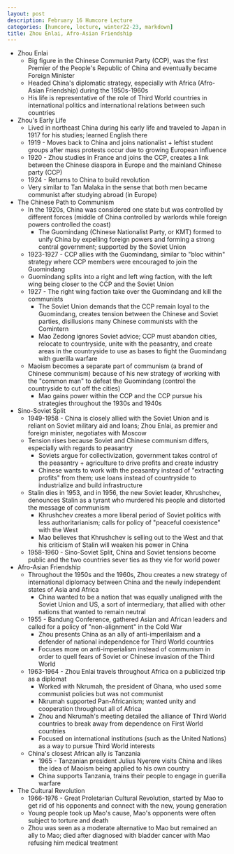 ```yaml
---
layout: post
description: February 16 Humcore Lecture
categories: [humcore, lecture, winter22-23, markdown]
title: Zhou Enlai, Afro-Asian Friendship
---
```


- Zhou Enlai
    - Big figure in the Chinese Communist Party (CCP), was the first Premier of the People's Republic of China and eventually became Foreign Minister
    - Headed China's diplomatic strategy, especially with Africa (Afro-Asian Friendship) during the 1950s-1960s
    - His life is representative of the role of Third World countries in international politics and international relations between such countries
- Zhou's Early Life
    - Lived in northeast China during his early life and traveled to Japan in 1917 for his studies; learned English there
    - 1919 - Moves back to China and joins nationalist + leftist student groups after mass protests occur due to growing European influence
    - 1920 - Zhou studies in France and joins the CCP, creates a link between the Chinese diaspora in Europe and the mainland Chinese party (CCP)
    - 1924 - Returns to China to build revolution
    - Very similar to Tan Malaka in the sense that both men became communist after studying abroad (in Europe)
- The Chinese Path to Communism
    - In the 1920s, China was considered one state but was controlled by different forces (middle of China controlled by warlords while foreign powers controlled the coast)
        - The Guomindang (Chinese Nationalist Party, or KMT) formed to unify China by expelling foreign powers and forming a strong central government; supported by the Soviet Union
    - 1923-1927 - CCP allies with the Guomindang, similar to "bloc within" strategy where CCP members were encouraged to join the Guomindang
    - Guomindang splits into a right and left wing faction, with the left wing being closer to the CCP and the Soviet Union
    - 1927 - The right wing faction take over the Guomindang and kill the communists
        - The Soviet Union demands that the CCP remain loyal to the Guomindang, creates tension between the Chinese and Soviet parties, disillusions many Chinese communists with the Comintern
        - Mao Zedong ignores Soviet advice; CCP must abandon cities, relocate to countryside, unite with the peasantry, and create areas in the countryside to use as bases to fight the Guomindang with guerilla warfare
    - Maoism becomes a separate part of communism (a brand of Chinese communism) because of his new strategy of working with the "common man" to defeat the Guomindang (control the countryside to cut off the cities)
        - Mao gains power within the CCP and the CCP pursue his strategies throughout the 1930s and 1940s
- Sino-Soviet Split
    - 1949-1958 - China is closely allied with the Soviet Union and is reliant on Soviet military aid and loans; Zhou Enlai, as premier and foreign minister, negotiates with Moscow
    - Tension rises because Soviet and Chinese communism differs, especially with regards to peasantry
        - Soviets argue for collectivization, government takes control of the peasantry + agriculture to drive profits and create industry
        - Chinese wants to work with the peasantry instead of "extracting profits" from them; use loans instead of countryside to industrialize and build infrastructure
    - Stalin dies in 1953, and in 1956, the new Soviet leader, Khrushchev, denounces Stalin as a tyrant who murdered his people and distorted the message of communism
        - Khrushchev creates a more liberal period of Soviet politics with less authoritarianism; calls for policy of "peaceful coexistence" with the West
        - Mao believes that Khrushchev is selling out to the West and that his criticism of Stalin will weaken his power in China
    - 1958-1960 - Sino-Soviet Split, China and Soviet tensions become public and the two countries sever ties as they vie for world power
- Afro-Asian Friendship
    - Throughout the 1950s and the 1960s, Zhou creates a new strategy of international diplomacy between China and the newly independent states of Asia and Africa
        - China wanted to be a nation that was equally unaligned with the Soviet Union and US, a sort of intermediary, that allied with other nations that wanted to remain neutral
    - 1955 - Bandung Conference, gathered Asian and African leaders and called for a policy of "non-alignment" in the Cold War
        - Zhou presents China as an ally of anti-imperilaism and a defender of national independence for Third World countries
        - Focuses more on anti-imperialism instead of communism in order to quell fears of Soviet or Chinese invasion of the Third World
    - 1963-1964 - Zhou Enlai travels throughout Africa on a publicized trip as a diplomat
        - Worked with Nkrumah, the president of Ghana, who used some communist policies but was not communist
        - Nkrumah supported Pan-Africanism; wanted unity and cooperation throughout all of Africa
        - Zhou and Nkrumah's meeting detailed the alliance of Third World countries to break away from dependence on First World countries
        - Focused on international institutions (such as the United Nations) as a way to pursue Third World interests
    - China's closest African ally is Tanzania 
        - 1965 - Tanzanian president Julius Nyerere visits China and likes the idea of Maoism being applied to his own country
        - China supports Tanzania, trains their people to engage in guerilla warfare
- The Cultural Revolution
    - 1966-1976 - Great Proletarian Cultural Revolution, started by Mao to get rid of his opponents and connect with the new, young generation
    - Young people took up Mao's cause, Mao's opponents were often subject to torture and death
    - Zhou was seen as a moderate alternative to Mao but remained an ally to Mao; died after diagnosed with bladder cancer with Mao refusing him medical treatment